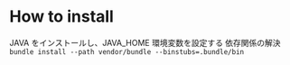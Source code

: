 # How to install

JAVA をインストールし、JAVA_HOME 環境変数を設定する
依存関係の解決
    `bundle install --path vendor/bundle --binstubs=.bundle/bin`
